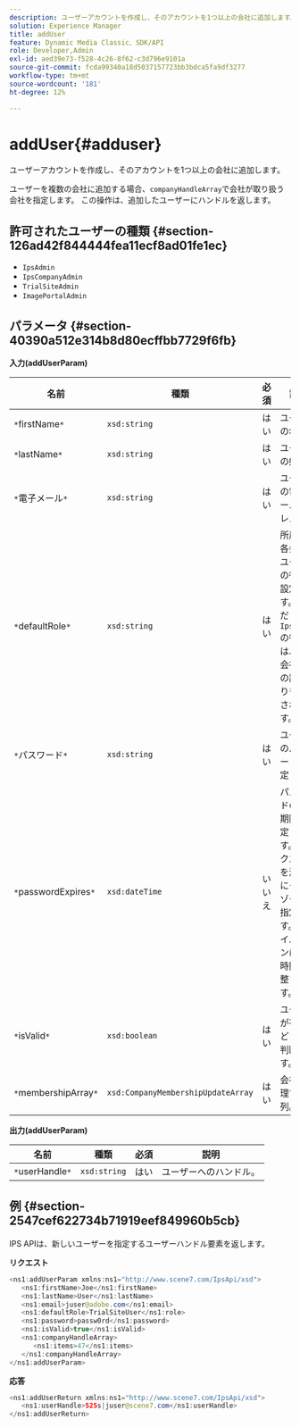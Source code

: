 ```yaml
---
description: ユーザーアカウントを作成し、そのアカウントを1つ以上の会社に追加します。
solution: Experience Manager
title: addUser
feature: Dynamic Media Classic、SDK/API
role: Developer,Admin
exl-id: aed39e73-f528-4c26-8f62-c3d796e9101a
source-git-commit: fcda99340a18d5037157723bb3bdca5fa9df3277
workflow-type: tm+mt
source-wordcount: '181'
ht-degree: 12%

---
```


# addUser{#adduser}

ユーザーアカウントを作成し、そのアカウントを1つ以上の会社に追加します。

ユーザーを複数の会社に追加する場合、`companyHandleArray`で会社が取り扱う会社を指定します。 この操作は、追加したユーザーにハンドルを返します。

## 許可されたユーザーの種類 {#section-126ad42f844444fea11ecf8ad01fe1ec}

* `IpsAdmin`
* `IpsCompanyAdmin`
* `TrialSiteAdmin`
* `ImagePortalAdmin`

## パラメータ {#section-40390a512e314b8d80ecffbb7729f6fb}

**入力(addUserParam)**

| 名前 | 種類 | 必須 | 説明 |
|---|---|---|---|
| `*`firstName`*` | `xsd:string` | はい | ユーザーの名。 |
| `*`lastName`*` | `xsd:string` | はい | ユーザーの姓。 |
| `*`電子メール`*` | `xsd:string` | はい | ユーザーの電子メールアドレス。 |
| `*`defaultRole`*` | `xsd:string` | はい | 所属する各会社のユーザーの役割を設定します。 ただし、`IpsAdmin`の役割は、他の会社ごとの設定よりも優先されます。 |
| `*`パスワード`*` | `xsd:string` | はい | ユーザーのパスワードを設定します |
| `*`passwordExpires`*` | `xsd:dateTime` | いいえ | パスワードの有効期限を設定します。 リクエストを渡す際にタイムゾーンを指定します。 タイムゾーンは中央時間に調整されます。 |
| `*`isValid`*` | `xsd:boolean` | はい | ユーザーが有効かどうかを判断します。 |
| `*`membershipArray`*` | `xsd:CompanyMembershipUpdateArray` | はい | 会社が処理する配列。 |

**出力(addUserParam)**

| 名前 | 種類 | 必須 | 説明 |
|---|---|---|---|
| `*`userHandle`*` | `xsd:string` | はい | ユーザーへのハンドル。 |

## 例 {#section-2547cef622734b71919eef849960b5cb}

IPS APIは、新しいユーザーを指定するユーザーハンドル要素を返します。

**リクエスト**

```java
<ns1:addUserParam xmlns:ns1="http://www.scene7.com/IpsApi/xsd">
   <ns1:firstName>Joe</ns1:firstName>
   <ns1:lastName>User</ns1:lastName>
   <ns1:email>juser@adobe.com</ns1:email>
   <ns1:defaultRole>TrialSiteUser</ns1:role>
   <ns1:password>passw0rd</ns1:password>
   <ns1:isValid>true</ns1:isValid>
   <ns1:companyHandleArray>
      <ns1:items>47</ns1:items>
   </ns1:companyHandleArray>
</ns1:addUserParam>
```

**応答**

```java
<ns1:addUserReturn xmlns:ns1="http://www.scene7.com/IpsApi/xsd">
   <ns1:userHandle>525s|juser@scene7.com</ns1:userHandle>
</ns1:addUserReturn>
```
